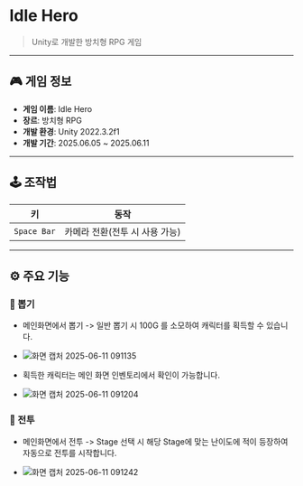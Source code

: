 # Idle Hero

>Unity로 개발한 방치형 RPG 게임


---

## 🎮 게임 정보

- **게임 이름**: Idle Hero 
- **장르**: 방치형 RPG  
- **개발 환경**: Unity 2022.3.2f1  
- **개발 기간**: 2025.06.05 ~ 2025.06.11


---

## 🕹️ 조작법

| 키 | 동작 |
|---|---|
| `Space Bar` | 카메라 전환(전투 시 사용 가능) |


---

## ⚙️ 주요 기능

### 🛒 뽑기

- 메인화면에서 뽑기 -> 일반 뽑기 시 100G 를 소모하여 캐릭터를 획득할 수 있습니다.
  
- ![화면 캡처 2025-06-11 091135](https://github.com/user-attachments/assets/ae601c96-b8b6-49eb-ac39-7634dea698d5)

- 획득한 캐릭터는 메인 화면 인벤토리에서 확인이 가능합니다.

- ![화면 캡처 2025-06-11 091204](https://github.com/user-attachments/assets/83b1b087-08fe-4cff-92bd-391bf8b2c77c)


### 🏹 전투

- 메인화면에서 전투 -> Stage 선택 시 해당 Stage에 맞는 난이도에 적이 등장하여 자동으로 전투를 시작합니다.

- ![화면 캡처 2025-06-11 091242](https://github.com/user-attachments/assets/16bcf64a-3195-4a65-8e49-b59af5e555b8)


